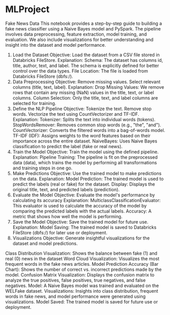 # MLProject
Fake News Data
This notebook provides a step-by-step guide to building a fake news classifier using a Naive Bayes model and PySpark. The pipeline involves data preprocessing, feature extraction, model training, and evaluation. We also include visualizations for better understanding and insight into the dataset and model performance.
1. Load the Dataset
Objective:
Load the dataset from a CSV file stored in Databricks FileStore.
Explanation:
Schema: The dataset has columns id, title, author, text, and label. The schema is explicitly defined for better control over the data types.
File Location: The file is loaded from Databricks FileStore (dbfs:/).
2. Data Preprocessing
Objective:
Remove missing values.
Select relevant columns (title, text, label).
Explanation:
Drop Missing Values: We remove rows that contain any missing (NaN) values in the title, text, or label columns.
Column Selection: Only the title, text, and label columns are selected for training.
3. Define the NLP Pipeline
Objective:
Tokenize the text.
Remove stop words.
Vectorize the text using CountVectorizer and TF-IDF.
Explanation:
Tokenizer: Splits the text into individual words (tokens).
StopWordsRemover: Removes common stop words (e.g., "the", "and").
CountVectorizer: Converts the filtered words into a bag-of-words model.
TF-IDF (IDF): Assigns weights to the word features based on their importance across the entire dataset.
NaiveBayes: Uses Naive Bayes classification to predict the label (fake or real news).
4. Train the Model
Objective:
Train the model using the defined pipeline.
Explanation:
Pipeline Training: The pipeline is fit on the preprocessed data (data), which trains the model by performing all transformations and training steps in one go.
5. Make Predictions
Objective:
Use the trained model to make predictions on the data.
Explanation:
Model Prediction: The trained model is used to predict the labels (real or fake) for the dataset.
Display: Displays the original title, text, and predicted labels (prediction).
6. Evaluate the Model
Objective:
Evaluate the model's performance by calculating its accuracy
Explanation:
MulticlassClassificationEvaluator: This evaluator is used to calculate the accuracy of the model by comparing the predicted labels with the actual labels.
Accuracy: A metric that shows how well the model is performing.
7. Save the Model
Objective:
Save the trained model for future use.
Explanation:
Model Saving: The trained model is saved to Databricks FileStore (dbfs:/) for later use or deployment.
8. Visualizations
Objective:
Generate insightful visualizations for the dataset and model predictions.

Class Distribution Visualization:
Shows the balance between fake (1) and real (0) news in the dataset
Word Cloud Visualization:
Visualizes the most frequent words in the fake news articles.
Model Prediction Accuracy (Bar Chart):
Shows the number of correct vs. incorrect predictions made by the model.
Confusion Matrix Visualization:
Displays the confusion matrix to analyze the true positives, false positives, true negatives, and false negatives.
Model: A Naive Bayes model was trained and evaluated on the WELFake dataset.
Visualizations: Insights into class distribution, frequent words in fake news, and model performance were generated using visualizations.
Model Saved: The trained model is saved for future use or deployment.
